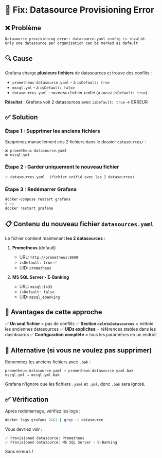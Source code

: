 # 🔧 Fix: Datasource Provisioning Error

## ❌ Problème
```
Datasource provisioning error: datasource.yaml config is invalid. 
Only one datasource per organization can be marked as default
```

## 🔍 Cause
Grafana charge **plusieurs fichiers** de datasources et trouve des conflits :
- `prometheus-datasource.yaml` - a `isDefault: true`
- `mssql.yml` - a `isDefault: false`
- `datasources.yaml` - nouveau fichier unifié (a aussi `isDefault: true`)

**Résultat** : Grafana voit 2 datasources avec `isDefault: true` → ERREUR

## ✅ Solution

### Étape 1 : Supprimer les anciens fichiers

Supprimez manuellement ces 2 fichiers dans le dossier `datasources/` :
```
❌ prometheus-datasource.yaml
❌ mssql.yml
```

### Étape 2 : Garder uniquement le nouveau fichier

```
✅ datasources.yaml  (fichier unifié avec les 2 datasources)
```

### Étape 3 : Redémarrer Grafana

```bash
docker-compose restart grafana
# ou
docker restart grafana
```

## 📋 Contenu du nouveau fichier `datasources.yaml`

Le fichier contient maintenant **les 2 datasources** :

1. **Prometheus** (default)
   - URL: `http://prometheus:9090`
   - `isDefault: true` ✅
   - UID: `prometheus`

2. **MS SQL Server - E-Banking**
   - URL: `mssql:1433`
   - `isDefault: false`
   - UID: `mssql_ebanking`

## 🎯 Avantages de cette approche

✅ **Un seul fichier** = pas de conflits
✅ **Section `deleteDatasources`** = nettoie les anciennes datasources
✅ **UIDs explicites** = références stables dans les dashboards
✅ **Configuration complète** = tous les paramètres en un endroit

## 🔄 Alternative (si vous ne voulez pas supprimer)

Renommez les anciens fichiers avec `.bak` :
```
prometheus-datasource.yaml → prometheus-datasource.yaml.bak
mssql.yml → mssql.yml.bak
```

Grafana n'ignore que les fichiers `.yaml` et `.yml`, donc `.bak` sera ignoré.

## ✅ Vérification

Après redémarrage, vérifiez les logs :
```bash
docker logs grafana 2>&1 | grep -i datasource
```

Vous devriez voir :
```
✅ Provisioned datasource: Prometheus
✅ Provisioned datasource: MS SQL Server - E-Banking
```

Sans erreurs !
